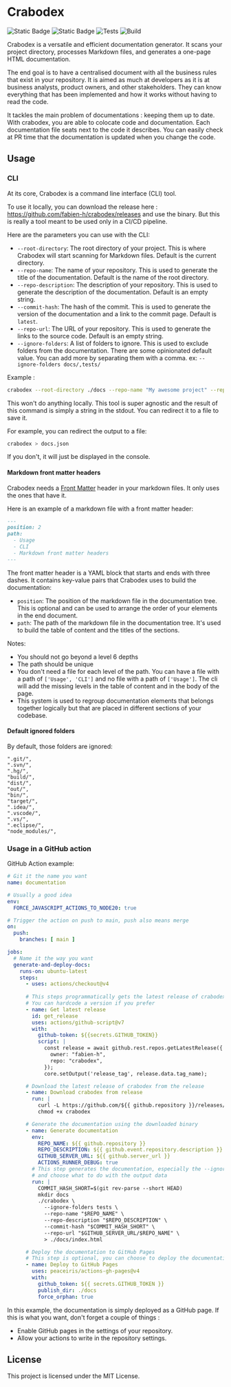 # Crabodex

![Static Badge](https://img.shields.io/badge/Github-fabien--h%2Fcrabodex-dddddd?logo=github)
![Static Badge](https://img.shields.io/badge/licence-MIT-dddddd?logo=opensourceinitiative&logoColor=%23ffffff)
![Tests](https://img.shields.io/badge/tests-passing-green)
![Build](https://img.shields.io/badge/build-passing-green)


Crabodex is a versatile and efficient documentation generator. It scans your project directory, processes Markdown files, and generates a one-page HTML documentation.

The end goal is to have a centralised document with all the business rules that exist in your repository. It is aimed as much at developers as it is at business analysts, product owners, and other stakeholders. They can know everything that has been implemented and how it works without having to read the code.

It tackles the main problem of documentations : keeping them up to date. With crabodex, you are able to colocate code and documentation. Each documentation file seats next to the code it describes. You can easily check at PR time that the documentation is updated when you change the code.


## Usage

### CLI

At its core, Crabodex is a command line interface (CLI) tool.

To use it locally, you can download the release here : https://github.com/fabien-h/crabodex/releases and use the binary. But this is really a tool meant to be used only in a CI/CD pipeline.

Here are the parameters you can use with the CLI:

- `--root-directory`: The root directory of your project. This is where Crabodex will start scanning for Markdown files. Default is the current directory.
- `--repo-name`: The name of your repository. This is used to generate the title of the documentation. Default is the name of the root directory.
- `--repo-description`: The description of your repository. This is used to generate the description of the documentation. Default is an empty string.
- `--commit-hash`: The hash of the commit. This is used to generate the version of the documentation and a link to the commit page. Default is `latest`.
- `--repo-url`: The URL of your repository. This is used to generate the links to the source code. Default is an empty string.
- `--ignore-folders`: A list of folders to ignore. This is used to exclude folders from the documentation. There are some opinionated default value. You can add more by separating them with a comma. ex: `--ignore-folders docs/,tests/`

Example :

```bash
crabodex --root-directory ./docs --repo-name "My awesome project" --repo-description "This is my awesome project" --commit-hash 1234567890 --repo-url https://github.com/me/my-awesome-project --ignore-folders docs/,tests/
```

This won't do anything locally. This tool is super agnostic and the result of this command is simply a string in the stdout. You can redirect it to a file to save it.

For example, you can redirect the output to a file:

```bash
crabodex > docs.json
```

If you don't, it will just be displayed in the console.

#### Markdown front matter headers

Crabodex needs a [Front Matter](https://frontmatter.codes/) header in your markdown files. It only uses the ones that have it.

Here is an example of a markdown file with a front matter header:

```markdown
---
position: 2
path:
  - Usage
  - CLI
  - Markdown front matter headers
---
```

The front matter header is a YAML block that starts and ends with three dashes. It contains key-value pairs that Crabodex uses to build the documentation:
- `position`: The position of the markdown file in the documentation tree. This is optional and can be used to arrange the order of your elements in the end document.
- `path`: The path of the markdown file in the documentation tree. It's used to build the table of content and the titles of the sections.

Notes:
- You should not go beyond a level 6 depths
- The path should be unique
- You don't need a file for each level of the path. You can have a file with a path of `['Usage', 'CLI']` and no file with a path of `['Usage']`. The cli will add the missing levels in the table of content and in the body of the page.
- This system is used to regroup documentation elements that belongs together logically but that are placed in different sections of your codebase.

#### Default ignored folders

By default, those folders are ignored:

```
".git/",
".svn/",
".hg/",
"build/",
"dist/",
"out/",
"bin/",
"target/",
".idea/",
".vscode/",
".vs/",
".eclipse/",
"node_modules/",
```

### Usage in a GitHub action

GitHub Action example:

```yaml
# Git it the name you want
name: documentation

# Usually a good idea
env:
  FORCE_JAVASCRIPT_ACTIONS_TO_NODE20: true

# Trigger the action on push to main, push also means merge
on:
  push:
    branches: [ main ]

jobs:
  # Name it the way you want
  generate-and-deploy-docs:
    runs-on: ubuntu-latest
    steps:
      - uses: actions/checkout@v4
      
      # This steps programmatically gets the latest release of crabodex
      # You can hardcode a version if you prefer
      - name: Get latest release
        id: get_release
        uses: actions/github-script@v7
        with:
          github-token: ${{secrets.GITHUB_TOKEN}}
          script: |
            const release = await github.rest.repos.getLatestRelease({
              owner: "fabien-h",
              repo: "crabodex",
            });
            core.setOutput('release_tag', release.data.tag_name);

      # Download the latest release of crabodex from the release
      - name: Download crabodex from release
        run: |
          curl -L https://github.com/${{ github.repository }}/releases/download/${{ steps.get_release.outputs.release_tag }}/crabodex -o crabodex
          chmod +x crabodex

      # Generate the documentation using the downloaded binary
      - name: Generate documentation
        env:
          REPO_NAME: ${{ github.repository }}
          REPO_DESCRIPTION: ${{ github.event.repository.description }}
          GITHUB_SERVER_URL: ${{ github.server_url }}
          ACTIONS_RUNNER_DEBUG: true
        # This step generates the documentation, especially the --ignore-folders
        # and choose what to do with the output data
        run: |
          COMMIT_HASH_SHORT=$(git rev-parse --short HEAD)
          mkdir docs
          ./crabodex \
            --ignore-folders tests \
            --repo-name "$REPO_NAME" \
            --repo-description "$REPO_DESCRIPTION" \
            --commit-hash "$COMMIT_HASH_SHORT" \
            --repo-url "$GITHUB_SERVER_URL/$REPO_NAME" \
            > ./docs/index.html

      # Deploy the documentation to GitHub Pages
      # This step is optional, you can choose to deploy the documentation anywhere
      - name: Deploy to GitHub Pages
        uses: peaceiris/actions-gh-pages@v4
        with:
          github_token: ${{ secrets.GITHUB_TOKEN }}
          publish_dir: ./docs
          force_orphan: true
```

In this example, the documentation is simply deployed as a GitHub page. If this is what you want, don't forget a couple of things :
- Enable GitHub pages in the settings of your repository.
- Allow your actions to write in the repository settings.

## License

This project is licensed under the MIT License.
